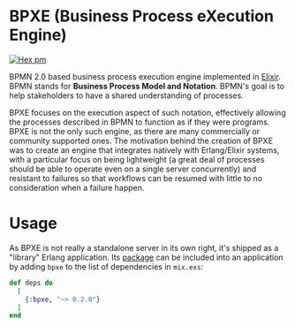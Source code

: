 # BPXE (Business Process eXecution Engine)

[![Hex pm](http://img.shields.io/hexpm/v/bpxe.svg?style=flat)](https://hex.pm/packages/bpxe)

BPMN 2.0 based business process execution engine implemented in
[Elixir](https://elixir-lang.org). BPMN stands for **Business Process Model and
Notation**. BPMN's goal is to help stakeholders to have a shared understanding
of processes.

BPXE focuses on the execution aspect of such notation, effectively allowing the
processes described in BPMN to function as if they were programs. BPXE is not
the only such engine, as there are many commercially or community supported
ones. The motivation behind the creation of BPXE was to create an engine that
integrates natively with Erlang/Elixir systems, with a particular focus on
being lightweight (a great deal of processes should be able to operate even on
a single server concurrently) and resistant to failures so that workflows can
be resumed with little to no consideration when a failure happen.

# Usage

As BPXE is not really a standalone server in its own right, it's shipped as a
"library" Erlang application. Its [package](https://hex.pm/packages/bpxe) can
be included into an application by adding `bpxe` to
the list of dependencies in `mix.exs`:

```elixir
def deps do
  [
    {:bpxe, "~> 0.2.0"}
  ]
end
```
